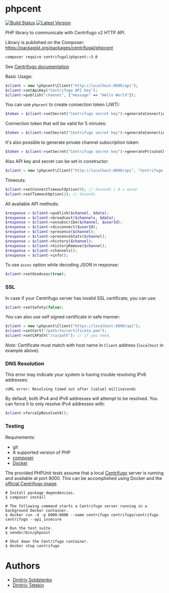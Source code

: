 phpcent
=======

[![Build Status](https://img.shields.io/travis/centrifugal/phpcent.svg?style=flat-square)](https://travis-ci.org/centrifugal/phpcent)
[![Latest Version](https://img.shields.io/github/release/centrifugal/phpcent.svg?style=flat-square)](https://github.com/centrifugal/phpcent/releases)

PHP library to communicate with Centrifugo v2 HTTP API.

Library is published on the Composer: https://packagist.org/packages/centrifugal/phpcent

```bash
composer require centrifugal/phpcent:~3.0
```

See [Centrifugo documentation](https://centrifugal.github.io/centrifugo/)

Basic Usage:

```php
$client = new \phpcent\Client("http://localhost:8000/api");
$client->setApiKey("Centrifugo API key");
$client->publish("channel", ["message" => "Hello World"]);
```

You can use `phpcent` to create connection token (JWT):

```php
$token = $client->setSecret("Centrifugo secret key")->generateConnectionToken($userId);
```

Connection token that will be valid for 5 minutes:

```php
$token = $client->setSecret("Centrifugo secret key")->generateConnectionToken($userId, time() + 5*60);
```

It's also possible to generate private channel subscription token:

```php
$token = $client->setSecret("Centrifugo secret key")->generatePrivateChannelToken($client, $channel);
```

Also API key and secret can be set in constructor:

```php
$client = new \phpcent\Client("http://localhost:8000/api", "Centrifugo API key", "Centrifugo secret key");
```

Timeouts:

```php
$client->setConnectTimeoutOption(0); // Seconds | 0 = never
$client->setTimeoutOption(2); // Seconds
```

All available API methods:

```php
$response = $client->publish($channel, $data);
$response = $client->broadcast($channels, $data);
$response = $client->unsubscribe($channel, $userId);
$response = $client->disconnect($userId);
$response = $client->presence($channel);
$response = $client->presenceStats($channel);
$response = $client->history($channel);
$response = $client->historyRemove($channel);
$response = $client->channels();
$response = $client->info();
```

To use `assoc` option while decoding JSON in response:

```php
$client->setUseAssoc(true);
```

### SSL

In case if your Centrifugo server has invalid SSL certificate, you can use:

```php
$client->setSafety(false);
```

You can also use self signed certificate in safe manner:

```php
$client = new \phpcent\Client("https://localhost:8000/api");
$client->setCert("/path/to/certificate.pem");
$client->setCAPath("/ca/path"); // if you need.
```

*Note:* Certificate must match with host name in `Client` address (`localhost` in example above).

### DNS Resolution

This error may indicate your system is having trouble resolving IPv6 addresses:

```
cURL error: Resolving timed out after [value] milliseconds
```

By default, both IPv4 and IPv6 addresses will attempt to be resolved. You can force it to only resolve IPv4 addresses with:

```php
$client->forceIpResolveV4();
```

### Testing

Requirements:

* git
* A supported version of PHP
* [composer](http://getcomposer.org/download)
* [Docker](https://www.docker.com/products/docker-desktop)

The provided PHPUnit tests assume that a local [Centrifugo](https://github.com/centrifugal/centrifugo) server is running and available at port 8000. This can be accomplished using Docker and the [official Centrifugo image](https://hub.docker.com/r/centrifugo/centrifugo/).

```shell
# Install package dependencies.
$ composer install

# The following command starts a Centrifugo server running in a background Docker container.
$ docker run -d -p 8000:8000 --name centrifugo centrifugo/centrifugo centrifugo --api_insecure

# Run the test suite.
$ vendor/bin/phpunit

# Shut down the Centrifugo container.
$ docker stop centrifugo
```

Authors
=======

* [Dmitriy Soldatenko](https://github.com/sl4mmer)
* [Dmitriy Tetekin](https://github.com/Tomchanskiy)
